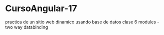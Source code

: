 # CursoAngular-17
practica de un sitio web dinamico usando base de datos 
clase 6 modules - two way databinding